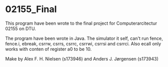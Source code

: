 # 02155_Final
This program have been wrote to the final project for Computerarcitectur 02155 on DTU.

The program have been wrote in Java.
The simulator it self, can't run fence, fence.i, ebreak, csrrw, csrrs, csrrc, csrrwi, csrrsi and csrrci. Also ecall only works with conten of register a0 to be 10.

Make by Alex F. H. Nielsen (s173946) and Anders J. Jørgensen (s173943)
